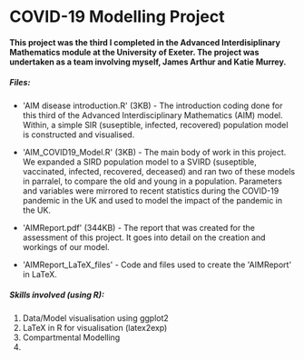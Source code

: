 # COVID-19 Modelling Project

#### This project was the third I completed in the Advanced Interdisiplinary Mathematics module at the University of Exeter. The project was undertaken as a team involving myself, James Arthur and Katie Murrey.

##### Files:

- 'AIM disease introduction.R' (3KB) - The introduction coding done for this third of the Advanced Interdisciplinary Mathematics (AIM) model. Within, a simple SIR (suseptible, infected, recovered) population model is constructed and visualised.

- 'AIM_COVID19_Model.R' (3KB) - The main body of work in this project. We expanded a SIRD population model to a SVIRD (suseptible, vaccinated, infected, recovered, deceased) and ran two of these models in parralel, to compare the old and young in a population. Parameters and variables were mirrored to recent statistics during the COVID-19 pandemic in the UK and used to model the impact of the pandemic in the UK.

- 'AIMReport.pdf' (344KB) - The report that was created for the assessment of this project. It goes into detail on the creation and workings of our model.

- 'AIMReport_LaTeX_files' - Code and files used to create the 'AIMReport' in LaTeX.

##### Skills involved (using <b>R</b>):

1.  Data/Model visualisation using ggplot2
2.  LaTeX in R for visualisation (latex2exp)
3.  Compartmental Modelling
4.  
